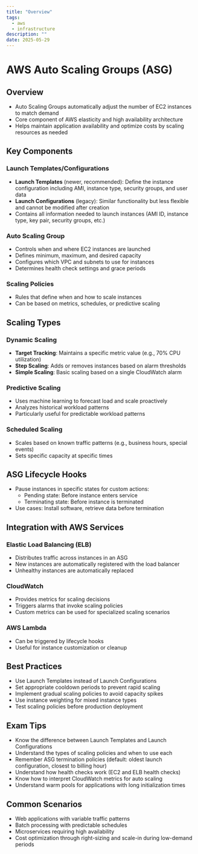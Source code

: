 ```yaml
---
title: "Overview"
tags:
  - aws
  - infrastructure
description: ""
date: 2025-05-29
---
```


# AWS Auto Scaling Groups (ASG)

## Overview
- Auto Scaling Groups automatically adjust the number of EC2 instances to match demand
- Core component of AWS elasticity and high availability architecture
- Helps maintain application availability and optimize costs by scaling resources as needed

## Key Components

### Launch Templates/Configurations
- **Launch Templates** (newer, recommended): Define the instance configuration including AMI, instance type, security groups, and user data
- **Launch Configurations** (legacy): Similar functionality but less flexible and cannot be modified after creation
- Contains all information needed to launch instances (AMI ID, instance type, key pair, security groups, etc.)

### Auto Scaling Group
- Controls when and where EC2 instances are launched
- Defines minimum, maximum, and desired capacity
- Configures which VPC and subnets to use for instances
- Determines health check settings and grace periods

### Scaling Policies
- Rules that define when and how to scale instances
- Can be based on metrics, schedules, or predictive scaling

## Scaling Types

### Dynamic Scaling
- **Target Tracking**: Maintains a specific metric value (e.g., 70% CPU utilization)
- **Step Scaling**: Adds or removes instances based on alarm thresholds
- **Simple Scaling**: Basic scaling based on a single CloudWatch alarm

### Predictive Scaling
- Uses machine learning to forecast load and scale proactively
- Analyzes historical workload patterns
- Particularly useful for predictable workload patterns

### Scheduled Scaling
- Scales based on known traffic patterns (e.g., business hours, special events)
- Sets specific capacity at specific times

## ASG Lifecycle Hooks
- Pause instances in specific states for custom actions:
  - Pending state: Before instance enters service
  - Terminating state: Before instance is terminated
- Use cases: Install software, retrieve data before termination

## Integration with AWS Services

### Elastic Load Balancing (ELB)
- Distributes traffic across instances in an ASG
- New instances are automatically registered with the load balancer
- Unhealthy instances are automatically replaced

### CloudWatch
- Provides metrics for scaling decisions
- Triggers alarms that invoke scaling policies
- Custom metrics can be used for specialized scaling scenarios

### AWS Lambda
- Can be triggered by lifecycle hooks
- Useful for instance customization or cleanup

## Best Practices
- Use Launch Templates instead of Launch Configurations
- Set appropriate cooldown periods to prevent rapid scaling
- Implement gradual scaling policies to avoid capacity spikes
- Use instance weighting for mixed instance types
- Test scaling policies before production deployment

## Exam Tips
- Know the difference between Launch Templates and Launch Configurations
- Understand the types of scaling policies and when to use each
- Remember ASG termination policies (default: oldest launch configuration, closest to billing hour)
- Understand how health checks work (EC2 and ELB health checks)
- Know how to interpret CloudWatch metrics for auto scaling
- Understand warm pools for applications with long initialization times

## Common Scenarios
- Web applications with variable traffic patterns
- Batch processing with predictable schedules
- Microservices requiring high availability
- Cost optimization through right-sizing and scale-in during low-demand periods